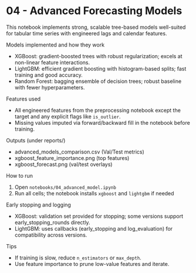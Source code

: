 # 04 - Advanced Forecasting Models

This notebook implements strong, scalable tree-based models well-suited for tabular time series with engineered lags and calendar features.

Models implemented and how they work
- XGBoost: gradient-boosted trees with robust regularization; excels at non-linear feature interactions.
- LightGBM: efficient gradient boosting with histogram-based splits; fast training and good accuracy.
- Random Forest: bagging ensemble of decision trees; robust baseline with fewer hyperparameters.

Features used
- All engineered features from the preprocessing notebook except the target and any explicit flags like `is_outlier`.
- Missing values imputed via forward/backward fill in the notebook before training.

Outputs (under reports/)
- advanced_models_comparison.csv (Val/Test metrics)
- xgboost_feature_importance.png (top features)
- xgboost_forecast.png (val/test overlays)

How to run
1) Open `notebooks/04_advanced_model.ipynb`
2) Run all cells; the notebook installs `xgboost` and `lightgbm` if needed

Early stopping and logging
- XGBoost: validation set provided for stopping; some versions support early_stopping_rounds directly.
- LightGBM: uses callbacks (early_stopping and log_evaluation) for compatibility across versions.

Tips
- If training is slow, reduce `n_estimators` or `max_depth`.
- Use feature importance to prune low-value features and iterate.
